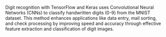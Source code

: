 Digit recognition with TensorFlow and Keras uses Convolutional Neural Networks (CNNs) to classify handwritten digits (0-9) from the MNIST dataset. This method enhances applications like data entry, mail sorting, and check processing by improving speed and accuracy through effective feature extraction and classification of digit images.






